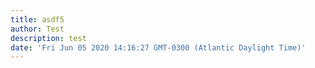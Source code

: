 ```yaml
---
title: asdf5
author: Test
description: test
date: 'Fri Jun 05 2020 14:16:27 GMT-0300 (Atlantic Daylight Time)'
---
```

